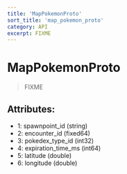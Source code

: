```yaml
---
title: 'MapPokemonProto'
sort_title: 'map_pokemon_proto'
category: API
excerpt: FIXME
---
```


# MapPokemonProto

> FIXME

## Attributes:

- 1: spawnpoint_id (string)
- 2: encounter_id (fixed64)
- 3: pokedex_type_id (int32)
- 4: expiration_time_ms (int64)
- 5: latitude (double)
- 6: longitude (double)
